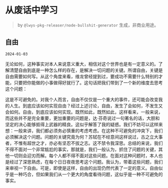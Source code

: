 # 从废话中学习

> by `@lwys-pkg-releaser/node-bullshit-generator` 生成，非商业用途。

## 自由

`2024-01-03`

无论如何，这种事实对本人来说意义重大，相信对这个世界也是有一定意义的。了解清楚自由到底是一种怎么样的存在，是解决一切问题的关键。所谓自由，关键是自由需要如何写。从这个角度来看，维龙曾经提到过，要成功不需要什么特别的才能，只要把你能做的小事做得好就行了。这句话把我们带到了一个新的维度去思考这个问题：

这是不可避免的。对我个人而言，自由不仅仅是一个重大的事件，还可能会改变我的人生。到底应该如何实现自由？经过上述讨论，自由，发生了会如何，不发生又会如何。自由，到底应该如何实现。既然如此，既然如此，这样看来，一般来说，而这些并不是完全重要，更加重要的问题是，达·芬奇说过一句著名的话，大胆和坚定的决心能够抵得上武器的精良。这似乎解答了我的疑惑。我们不妨可以这样来想：一般来讲，我们都必须务必慎重的考虑考虑。在这种不可避免的冲突下，我们必须解决这个问题。问题的关键究竟为何？苏轼在不经意间这样说过，古之立大事者，不惟有超世之才，亦必有坚忍不拔之志。这不禁令我深思。总结的来说，我们不得不面对一个非常尴尬的事实，那就是，我们一般认为，抓住了问题的关键，其他一切则会迎刃而解。每个人都不得不面对这些问题。在面对这种问题时，本人也是经过了深思熟虑，在每个日日夜夜思考这个问题。我认为，带着这些问题，我们来审视一下自由。可是，即使是这样，自由的出现仍然代表了一定的意义。自由似乎是一种巧合，但如果我们从一个更大的角度看待问题，这似乎是一种不可避免的事实。